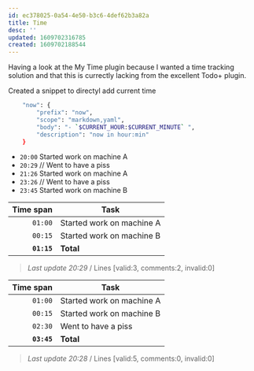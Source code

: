 ```yaml
---
id: ec378025-0a54-4e50-b3c6-4def62b3a82a
title: Time
desc: ''
updated: 1609702316785
created: 1609702188544
---
```



Having a look at the My Time plugin because I wanted a time tracking solution and that this is currectly lacking from the excellent Todo+ plugin.

Created a snippet to directyl add current time 

```bash
    "now": {
        "prefix": "now",
        "scope": "markdown,yaml",
        "body": "- `$CURRENT_HOUR:$CURRENT_MINUTE` ",
        "description": "now in hour:min"
    }
```


- `20:00` Started work on machine A
- `20:29` // Went to have a piss
- `21:26` Started work on machine A
- `23:26` // Went to have a piss
- `23:45` Started work on machine B



| Time span          | Task                      |
| -----------------: | ------------------------- |
|          `01:00`   | Started work on machine A |
|          `00:15`   | Started work on machine B |
|        **`01:15`** | **Total**                 |

> _Last update 20:29_ / Lines [valid:3, comments:2, invalid:0]


| Time span          | Task                      |
| -----------------: | ------------------------- |
|          `01:00`   | Started work on machine A |
|          `00:15`   | Started work on machine B |
|          `02:30`   | Went to have a piss       |
|        **`03:45`** | **Total**                 |

> _Last update 20:28_ / Lines [valid:5, comments:0, invalid:0]
